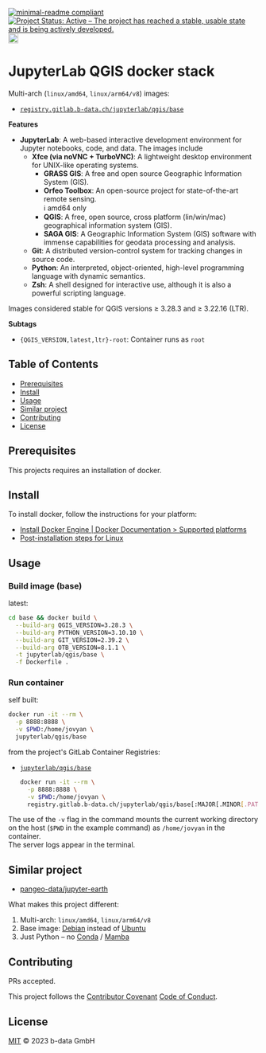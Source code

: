 [![minimal-readme compliant](https://img.shields.io/badge/readme%20style-minimal-brightgreen.svg)](https://github.com/RichardLitt/standard-readme/blob/master/example-readmes/minimal-readme.md) [![Project Status: Active – The project has reached a stable, usable state and is being actively developed.](https://www.repostatus.org/badges/latest/active.svg)](https://www.repostatus.org/#active) <a href="https://liberapay.com/benz0li/donate"><img src="https://liberapay.com/assets/widgets/donate.svg" alt="Donate using Liberapay" height="20"></a>

# JupyterLab QGIS docker stack

Multi-arch (`linux/amd64`, `linux/arm64/v8`) images:

* [`registry.gitlab.b-data.ch/jupyterlab/qgis/base`](https://gitlab.b-data.ch/jupyterlab/qgis/base/container_registry)

**Features**

* **JupyterLab**: A web-based interactive development environment for Jupyter
  notebooks, code, and data. The images include
  * **Xfce (via noVNC + TurboVNC)**: A lightweight desktop environment for UNIX-like operating systems.
    * **GRASS GIS**: A free and open source Geographic Information System (GIS).
    * **Orfeo Toolbox**: An open-source project for state-of-the-art remote sensing.  
      :information_source: amd64 only
    * **QGIS**: A free, open source, cross platform (lin/win/mac) geographical information system (GIS).
    * **SAGA GIS**: A Geographic Information System (GIS) software with immense capabilities for geodata processing and analysis.
  * **Git**: A distributed version-control system for tracking changes in source
    code.
  * **Python**: An interpreted, object-oriented, high-level programming language
    with dynamic semantics.
  * **Zsh**: A shell designed for interactive use, although it is also a
    powerful scripting language.

Images considered stable for QGIS versions ≥ 3.28.3 and ≥ 3.22.16 (LTR).

**Subtags**

* `{QGIS_VERSION,latest,ltr}-root`: Container runs as `root`

## Table of Contents

* [Prerequisites](#prerequisites)
* [Install](#install)
* [Usage](#usage)
* [Similar project](#similar-project)
* [Contributing](#contributing)
* [License](#license)

## Prerequisites

This projects requires an installation of docker.

## Install

To install docker, follow the instructions for your platform:

* [Install Docker Engine | Docker Documentation > Supported platforms](https://docs.docker.com/engine/install/#supported-platforms)
* [Post-installation steps for Linux](https://docs.docker.com/engine/install/linux-postinstall/)

## Usage

### Build image (base)

latest:

```bash
cd base && docker build \
  --build-arg QGIS_VERSION=3.28.3 \
  --build-arg PYTHON_VERSION=3.10.10 \
  --build-arg GIT_VERSION=2.39.2 \
  --build-arg OTB_VERSION=8.1.1 \
  -t jupyterlab/qgis/base \
  -f Dockerfile .
```

### Run container

self built:

```bash
docker run -it --rm \
  -p 8888:8888 \
  -v $PWD:/home/jovyan \
  jupyterlab/qgis/base
```

from the project's GitLab Container Registries:

* [`jupyterlab/qgis/base`](https://gitlab.b-data.ch/jupyterlab/qgis/base/container_registry)  
  ```bash
  docker run -it --rm \
    -p 8888:8888 \
    -v $PWD:/home/jovyan \
    registry.gitlab.b-data.ch/jupyterlab/qgis/base[:MAJOR[.MINOR[.PATCH]]]
  ```

The use of the `-v` flag in the command mounts the current working directory on
the host (`$PWD` in the example command) as `/home/jovyan` in the container.  
The server logs appear in the terminal.

## Similar project

* [pangeo-data/jupyter-earth](https://github.com/pangeo-data/jupyter-earth)

What makes this project different:

1. Multi-arch: `linux/amd64`, `linux/arm64/v8`
1. Base image: [Debian](https://hub.docker.com/_/debian) instead of
   [Ubuntu](https://hub.docker.com/_/ubuntu)
1. Just Python – no [Conda](https://github.com/conda/conda) /
   [Mamba](https://github.com/mamba-org/mamba)

## Contributing

PRs accepted.

This project follows the
[Contributor Covenant](https://www.contributor-covenant.org)
[Code of Conduct](CODE_OF_CONDUCT.md).

## License

[MIT](LICENSE) © 2023 b-data GmbH
